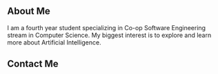 ## About Me

I am a fourth year student specializing in Co-op Software Engineering stream in Computer Science. My biggest interest is to explore and learn more about Artificial Intelligence.

## Contact Me

